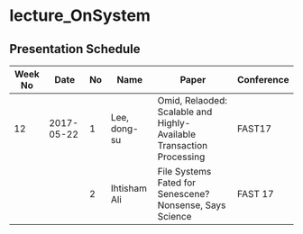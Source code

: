 # lecture_OnSystem
## Presentation Schedule

| Week No | Date | No | Name | Paper | Conference |
| ---- | ---- | ---- | ---- | ---- | ---- |
| 12 | 2017-05-22 | 1 | Lee, dong-su |Omid, Relaoded: Scalable and Highly-Available Transaction Processing | FAST17 |
|   |   | 2 | Ihtisham Ali | File Systems Fated for Senescene? Nonsense, Says Science | FAST 17 |

